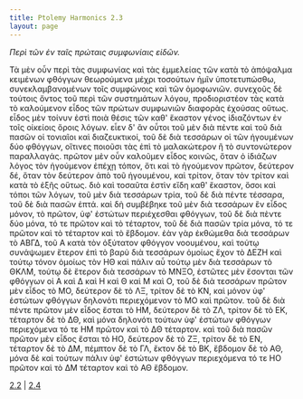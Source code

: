 ```yaml
---
title: Ptolemy Harmonics 2.3
layout: page
---
```




*Περὶ τῶν ἐν ταῖς πρώταις συμφωνίαις εἰδῶν.*

Τὰ μὲν οὖν περὶ τὰς συμφωνίας καὶ τὰς ἐμμελείας τῶν κατὰ τὸ ἀπόψαλμα κειμένων φθόγγων θεωρούμενα μέχρι τοσούτων ἡμῖν ὑποτετυπώσθω, συνεκλαμβανομένων τοῖς συμφώνοις καὶ τῶν ὁμοφωνιῶν. συνεχοῦς δὲ τούτοις ὄντος τοῦ περὶ τῶν συστημάτων λόγου, προδιοριστέον τὰς κατὰ τὸ καλούμενον εἶδος τῶν πρώτων συμφωνιῶν διαφορὰς ἐχούσας οὕτως. εἶδος μὲν τοίνυν ἐστὶ ποιὰ θέσις τῶν καθ' ἕκαστον γένος ἰδιαζόντων ἐν τοῖς οἰκείοις ὅροις λόγων. εἶεν δ' ἂν οὗτοι τοῦ μὲν διὰ πέντε καὶ τοῦ διὰ πασῶν οἱ τονιαῖοι καὶ διαζευκτικοί, τοῦ δὲ διὰ τεσσάρων οἱ τῶν ἡγουμένων δύο φθόγγων, οἵτινες ποιοῦσι τὰς ἐπὶ τὸ μαλακώτερον ἢ τὸ συντονώτερον παραλλαγάς. πρῶτον μὲν οὖν καλοῦμεν εἶδος κοινῶς, ὅταν ὁ ἰδιάζων λόγος τὸν ἡγούμενον ἐπέχῃ τόπον, ὅτι καὶ τὸ ἡγούμενον πρῶτον, δεύτερον δέ, ὅταν τὸν δεύτερον ἀπὸ τοῦ ἡγουμένου, καὶ τρίτον, ὅταν τὸν τρίτον καὶ κατὰ τὸ ἑξῆς οὕτως. διὸ καὶ τοσαῦτα ἐστὶν εἴδη καθ' ἕκαστον, ὅσοι καὶ τόποι τῶν λόγων, τοῦ μὲν διὰ τεσσάρων τρία, τοῦ δὲ διὰ πέντε τέσσαρα, τοῦ δὲ διὰ πασῶν ἑπτά. καὶ δὴ συμβέβηκε τοῦ μὲν διὰ τεσσάρων ἓν εἶδος μόνον, τὸ πρῶτον, ὑφ' ἑστώτων περιέχεσθαι φθόγγων, τοῦ δὲ διὰ πὲντε δύο μόνα, τό τε πρῶτον καὶ τὸ τέταρτον, τοῦ δὲ διὰ πασῶν τρία μόνα, τό τε πρῶτον καὶ τὸ τέταρτον καὶ τὸ ἕβδομον. ἐὰν γὰρ ἐκθώμεθα διὰ τεσσάρων τὸ ΑΒΓΔ, τοῦ Α κατὰ τὸν ὀξύτατον φθόγγον νοουμένου, καὶ τούτῳ συνάψωμεν ἕτερον ἐπὶ τὸ βαρὺ διὰ τεσσάρων ὁμοίως ἔχον τὸ ΔΕΖΗ καὶ τούτῳ τόνον ὁμοίως τὸν ΗΘ καὶ πάλιν αὖ τούτῳ μὲν διὰ τεσσάρων τὸ ΘΚΛΜ, τούτῳ δὲ ἕτερον διὰ τεσσάρων τὸ ΜΝΞΟ, ἑστῶτες μὲν ἔσονται τῶν φθόγγων οἱ Α καὶ Δ καὶ Η καὶ Θ καὶ Μ καὶ Ο, τοῦ δὲ διὰ τεσσάρων πρῶτον μὲν εἶδος τὸ ΜΟ, δεύτερον δὲ τὸ ΛΞ, τρίτον δὲ τὸ ΚΝ, καὶ μόνον ὑφ' ἑστώτων φθόγγων δηλονότι περιεχόμενον τὸ ΜΟ καὶ πρῶτον. τοῦ δὲ διὰ πέντε πρῶτον μὲν εἶδος ἔσται τὸ ΗΜ, δεύτερον δὲ τὸ ΖΛ, τρίτον δὲ τὸ ΕΚ, τέταρτον δὲ τὸ ΔΘ, καὶ μόνα δηλονότι τούτων ὑφ' ἑστώτων φθόγγων περιεχόμενα τό τε ΗΜ πρῶτον καὶ τὸ ΔΘ τέταρτον. καὶ τοῦ διὰ πασῶν πρῶτον μὲν εἶδος ἔσται τὸ ΗΟ, δεύτερον δὲ τὸ ΖΞ, τρίτον δὲ τὸ ΕΝ, τέταρτον δὲ τὸ ΔΜ, πέμπτον δὲ τὸ ΓΛ, ἕκτον δὲ τὸ ΒΚ, ἕβδομον δὲ τὸ ΑΘ, μόνα δὲ καὶ τούτων πάλιν ὑφ' ἑστώτων φθόγγων περιεχόμενα τό τε ΗΟ πρῶτον καὶ τὸ ΔΜ τέταρτον καὶ τὸ ΑΘ ἕβδομον.



[2.2](../2.2/) | [2.4](../2.4/) 

